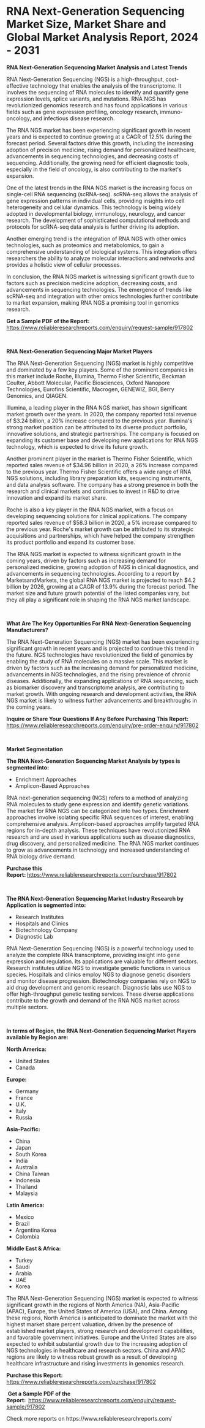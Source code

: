 <p><h1>RNA Next-Generation Sequencing Market Size, Market Share and Global Market Analysis Report, 2024 - 2031</h1></p><p><strong>RNA Next-Generation Sequencing Market Analysis and Latest Trends</strong></p>
<p><p>RNA Next-Generation Sequencing (NGS) is a high-throughput, cost-effective technology that enables the analysis of the transcriptome. It involves the sequencing of RNA molecules to identify and quantify gene expression levels, splice variants, and mutations. RNA NGS has revolutionized genomics research and has found applications in various fields such as gene expression profiling, oncology research, immuno-oncology, and infectious disease research.</p><p>The RNA NGS market has been experiencing significant growth in recent years and is expected to continue growing at a CAGR of 12.5% during the forecast period. Several factors drive this growth, including the increasing adoption of precision medicine, rising demand for personalized healthcare, advancements in sequencing technologies, and decreasing costs of sequencing. Additionally, the growing need for efficient diagnostic tools, especially in the field of oncology, is also contributing to the market's expansion.</p><p>One of the latest trends in the RNA NGS market is the increasing focus on single-cell RNA sequencing (scRNA-seq). scRNA-seq allows the analysis of gene expression patterns in individual cells, providing insights into cell heterogeneity and cellular dynamics. This technology is being widely adopted in developmental biology, immunology, neurology, and cancer research. The development of sophisticated computational methods and protocols for scRNA-seq data analysis is further driving its adoption.</p><p>Another emerging trend is the integration of RNA NGS with other omics technologies, such as proteomics and metabolomics, to gain a comprehensive understanding of biological systems. This integration offers researchers the ability to analyze molecular interactions and networks and provides a holistic view of cellular processes.</p><p>In conclusion, the RNA NGS market is witnessing significant growth due to factors such as precision medicine adoption, decreasing costs, and advancements in sequencing technologies. The emergence of trends like scRNA-seq and integration with other omics technologies further contribute to market expansion, making RNA NGS a promising tool in genomics research.</p></p>
<p><strong>Get a Sample PDF of the Report:&nbsp;</strong> <a href="https://www.reliableresearchreports.com/enquiry/request-sample/917802">https://www.reliableresearchreports.com/enquiry/request-sample/917802</a></p>
<p>&nbsp;</p>
<p><strong>RNA Next-Generation Sequencing Major Market Players</strong></p>
<p><p>The RNA Next-Generation Sequencing (NGS) market is highly competitive and dominated by a few key players. Some of the prominent companies in this market include Roche, Illumina, Thermo Fisher Scientific, Beckman Coulter, Abbott Molecular, Pacific Biosciences, Oxford Nanopore Technologies, Eurofins Scientific, Macrogen, GENEWIZ, BGI, Berry Genomics, and QIAGEN.</p><p>Illumina, a leading player in the RNA NGS market, has shown significant market growth over the years. In 2020, the company reported total revenue of $3.24 billion, a 20% increase compared to the previous year. Illumina's strong market position can be attributed to its diverse product portfolio, innovative solutions, and strategic partnerships. The company is focused on expanding its customer base and developing new applications for RNA NGS technology, which is expected to drive its future growth.</p><p>Another prominent player in the market is Thermo Fisher Scientific, which reported sales revenue of $34.96 billion in 2020, a 26% increase compared to the previous year. Thermo Fisher Scientific offers a wide range of RNA NGS solutions, including library preparation kits, sequencing instruments, and data analysis software. The company has a strong presence in both the research and clinical markets and continues to invest in R&D to drive innovation and expand its market share.</p><p>Roche is also a key player in the RNA NGS market, with a focus on developing sequencing solutions for clinical applications. The company reported sales revenue of $58.3 billion in 2020, a 5% increase compared to the previous year. Roche's market growth can be attributed to its strategic acquisitions and partnerships, which have helped the company strengthen its product portfolio and expand its customer base.</p><p>The RNA NGS market is expected to witness significant growth in the coming years, driven by factors such as increasing demand for personalized medicine, growing adoption of NGS in clinical diagnostics, and advancements in sequencing technologies. According to a report by MarketsandMarkets, the global RNA NGS market is projected to reach $4.2 billion by 2026, growing at a CAGR of 13.9% during the forecast period. The market size and future growth potential of the listed companies vary, but they all play a significant role in shaping the RNA NGS market landscape.</p></p>
<p>&nbsp;</p>
<p><strong>What Are The Key Opportunities For RNA Next-Generation Sequencing Manufacturers?</strong></p>
<p><p>The RNA Next-Generation Sequencing (NGS) market has been experiencing significant growth in recent years and is projected to continue this trend in the future. NGS technologies have revolutionized the field of genomics by enabling the study of RNA molecules on a massive scale. This market is driven by factors such as the increasing demand for personalized medicine, advancements in NGS technologies, and the rising prevalence of chronic diseases. Additionally, the expanding applications of RNA sequencing, such as biomarker discovery and transcriptome analysis, are contributing to market growth. With ongoing research and development activities, the RNA NGS market is likely to witness further advancements and breakthroughs in the coming years.</p></p>
<p><strong>Inquire or Share Your Questions If Any Before Purchasing This Report:</strong> <a href="https://www.reliableresearchreports.com/enquiry/pre-order-enquiry/917802">https://www.reliableresearchreports.com/enquiry/pre-order-enquiry/917802</a></p>
<p>&nbsp;</p>
<p><strong>Market Segmentation</strong></p>
<p><strong>The RNA Next-Generation Sequencing Market Analysis by types is segmented into:</strong></p>
<p><ul><li>Enrichment Approaches</li><li>Amplicon-Based Approaches</li></ul></p>
<p><p>RNA next-generation sequencing (NGS) refers to a method of analyzing RNA molecules to study gene expression and identify genetic variations. The market for RNA NGS can be categorized into two types. Enrichment approaches involve isolating specific RNA sequences of interest, enabling comprehensive analysis. Amplicon-based approaches amplify targeted RNA regions for in-depth analysis. These techniques have revolutionized RNA research and are used in various applications such as disease diagnostics, drug discovery, and personalized medicine. The RNA NGS market continues to grow as advancements in technology and increased understanding of RNA biology drive demand.</p></p>
<p><strong>Purchase this Report:&nbsp;</strong><a href="https://www.reliableresearchreports.com/purchase/917802">https://www.reliableresearchreports.com/purchase/917802</a></p>
<p>&nbsp;</p>
<p><strong>The RNA Next-Generation Sequencing Market Industry Research by Application is segmented into:</strong></p>
<p><ul><li>Research Institutes</li><li>Hospitals and Clinics</li><li>Biotechnology Company</li><li>Diagnostic Lab</li></ul></p>
<p><p>RNA Next-Generation Sequencing (NGS) is a powerful technology used to analyze the complete RNA transcriptome, providing insight into gene expression and regulation. Its applications are valuable for different sectors. Research institutes utilize NGS to investigate genetic functions in various species. Hospitals and clinics employ NGS to diagnose genetic disorders and monitor disease progression. Biotechnology companies rely on NGS to aid drug development and genomic research. Diagnostic labs use NGS to offer high-throughput genetic testing services. These diverse applications contribute to the growth and demand of the RNA NGS market across multiple sectors.</p></p>
<p>&nbsp;</p>
<p><strong>In terms of Region, the RNA Next-Generation Sequencing Market Players available by Region are:</strong></p>
<p>
    <p> <strong> North America: </strong>
        <ul>
            <li>United States</li>
            <li>Canada</li>
        </ul>
        </p> 
    <p> <strong> Europe: </strong>
        <ul>
            <li>Germany</li>
            <li>France</li>
            <li>U.K.</li>
            <li>Italy</li>
            <li>Russia</li>
        </ul>
        </p> 
    <p> <strong> Asia-Pacific: </strong>
        <ul>
            <li>China</li>
            <li>Japan</li>
            <li>South Korea</li>
            <li>India</li>
            <li>Australia</li>
            <li>China Taiwan</li>
            <li>Indonesia</li>
            <li>Thailand</li>
            <li>Malaysia</li>
        </ul>
        </p> 
    <p> <strong> Latin America: </strong>
        <ul>
            <li>Mexico</li>
            <li>Brazil</li>
            <li>Argentina Korea</li>
            <li>Colombia</li>
        </ul>
        </p> 
    <p> <strong> Middle East & Africa: </strong>
        <ul>
            <li>Turkey</li>
            <li>Saudi</li>
            <li>Arabia</li>
            <li>UAE</li>
            <li>Korea</li>
        </ul>
    </p>
    </p>
<p><p>The RNA Next-Generation Sequencing (NGS) market is expected to witness significant growth in the regions of North America (NA), Asia-Pacific (APAC), Europe, the United States of America (USA), and China. Among these regions, North America is anticipated to dominate the market with the highest market share percent valuation, driven by the presence of established market players, strong research and development capabilities, and favorable government initiatives. Europe and the United States are also expected to exhibit substantial growth due to the increasing adoption of NGS technologies in healthcare and research sectors. China and APAC regions are likely to witness robust growth as a result of developing healthcare infrastructure and rising investments in genomics research.</p></p>
<p><strong>Purchase this Report: </strong><a href="https://www.reliableresearchreports.com/purchase/917802">https://www.reliableresearchreports.com/purchase/917802</a></p>
<p>&nbsp;<strong>Get a Sample PDF of the Report:&nbsp;&nbsp;</strong><a href="https://www.reliableresearchreports.com/enquiry/request-sample/917802">https://www.reliableresearchreports.com/enquiry/request-sample/917802</a></p>
<p><strong></strong></p>
<p>Check more reports on https://www.reliableresearchreports.com/</p>